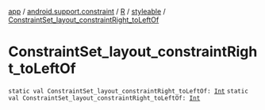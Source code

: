 [app](../../../index.md) / [android.support.constraint](../../index.md) / [R](../index.md) / [styleable](index.md) / [ConstraintSet_layout_constraintRight_toLeftOf](.)

# ConstraintSet_layout_constraintRight_toLeftOf

`static val ConstraintSet_layout_constraintRight_toLeftOf: `[`Int`](https://kotlinlang.org/api/latest/jvm/stdlib/kotlin/-int/index.html)
`static val ConstraintSet_layout_constraintRight_toLeftOf: `[`Int`](https://kotlinlang.org/api/latest/jvm/stdlib/kotlin/-int/index.html)